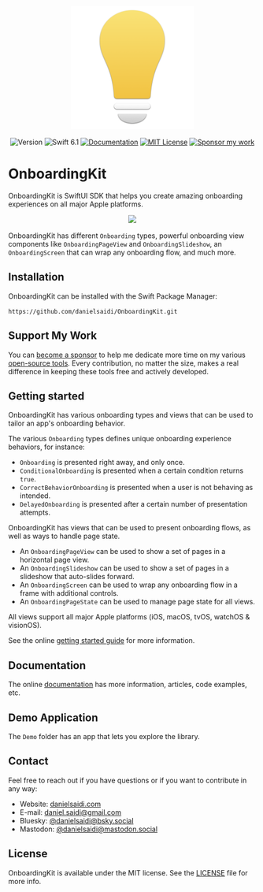 <p align="center">
    <img src="Resources/Icon.png" alt="Project Icon" width="250" />
</p>

<p align="center">
    <img src="https://img.shields.io/github/v/release/danielsaidi/OnboardingKit?color=%2300550&sort=semver" alt="Version" />
    <img src="https://img.shields.io/badge/Swift-6.1-orange.svg" alt="Swift 6.1" />
    <a href="https://danielsaidi.github.io/OnboardingKit"><img src="https://img.shields.io/badge/documentation-web-blue.svg" alt="Documentation" /></a>
    <a href="https://github.com/danielsaidi/OnboardingKit/blob/master/LICENSE"><img src="https://img.shields.io/github/license/danielsaidi/OnboardingKit" alt="MIT License" /></a>
    <a href="https://github.com/sponsors/danielsaidi"><img src="https://img.shields.io/badge/sponsor-GitHub-red.svg" alt="Sponsor my work" /></a>
</p>



# OnboardingKit

OnboardingKit is SwiftUI SDK that helps you create amazing onboarding experiences on all major Apple platforms.

<p align="center">
    <img src="https://github.com/danielsaidi/OnboardingKit/releases/download/8.2.0/OnboardingKit-Demo.gif" width=350 />
</p>

OnboardingKit has different `Onboarding` types, powerful onboarding view components like ``OnboardingPageView`` and ``OnboardingSlideshow``, an ``OnboardingScreen`` that can wrap any onboarding flow, and much more.



## Installation

OnboardingKit can be installed with the Swift Package Manager:

```
https://github.com/danielsaidi/OnboardingKit.git
```


## Support My Work

You can [become a sponsor][Sponsors] to help me dedicate more time on my various [open-source tools][OpenSource]. Every contribution, no matter the size, makes a real difference in keeping these tools free and actively developed.



## Getting started

OnboardingKit has various onboarding types and views that can be used to tailor an app's onboarding behavior. 

The various ``Onboarding`` types defines unique onboarding experience behaviors, for instance: 

* ``Onboarding`` is presented right away, and only once.
* ``ConditionalOnboarding`` is presented when a certain condition returns `true`.
* ``CorrectBehaviorOnboarding`` is presented when a user is not behaving as intended.
* ``DelayedOnboarding`` is presented after a certain number of presentation attempts.

OnboardingKit has views that can be used to present onboarding flows, as well as ways to handle page state.

* An ``OnboardingPageView`` can be used to show a set of pages in a horizontal page view. 
* An ``OnboardingSlideshow`` can be used to show a set of pages in a slideshow that auto-slides forward.
* An ``OnboardingScreen`` can be used to wrap any onboarding flow in a frame with additional controls.
* An ``OnboardingPageState`` can be used to manage page state for all views. 

All views support all major Apple platforms (iOS, macOS, tvOS, watchOS & visionOS).

See the online [getting started guide][Getting-Started] for more information.



## Documentation

The online [documentation][Documentation] has more information, articles, code examples, etc.



## Demo Application

The `Demo` folder has an app that lets you explore the library.



## Contact

Feel free to reach out if you have questions or if you want to contribute in any way:

* Website: [danielsaidi.com][Website]
* E-mail: [daniel.saidi@gmail.com][Email]
* Bluesky: [@danielsaidi@bsky.social][Bluesky]
* Mastodon: [@danielsaidi@mastodon.social][Mastodon]



## License

OnboardingKit is available under the MIT license. See the [LICENSE][License] file for more info.



[Email]: mailto:daniel.saidi@gmail.com
[Website]: https://www.danielsaidi.com
[GitHub]: https://www.github.com/danielsaidi
[OpenSource]: https://danielsaidi.com/opensource
[Sponsors]: https://github.com/sponsors/danielsaidi

[Bluesky]: https://bsky.app/profile/danielsaidi.bsky.social
[Mastodon]: https://mastodon.social/@danielsaidi
[Twitter]: https://twitter.com/danielsaidi

[Documentation]: https://danielsaidi.github.io/OnboardingKit
[Getting-Started]: https://danielsaidi.github.io/OnboardingKit/documentation/onboardingkit/getting-started
[License]: https://github.com/danielsaidi/OnboardingKit/blob/master/LICENSE
